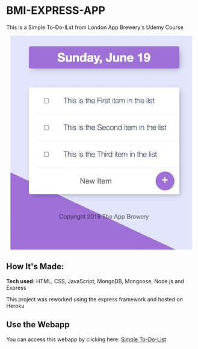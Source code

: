# BMI-EXPRESS-APP
This is a Simple To-Do-lLst from London App Brewery's Udemy Course <div style="text-align:center">

[![To-Do-List APP](./images/todolist.png)](https://bmi-express-app.herokuapp.com/)

 </div>

## How It's Made:

**Tech used:** HTML, CSS, JavaScript, MongoDB, Mongoose, Node.js and Express

This project was reworked using the express framework and hosted on Heroku


## Use the Webapp

You can access this webapp by clicking here: [Simple To-Do-List](http://localhost:8000/) 




